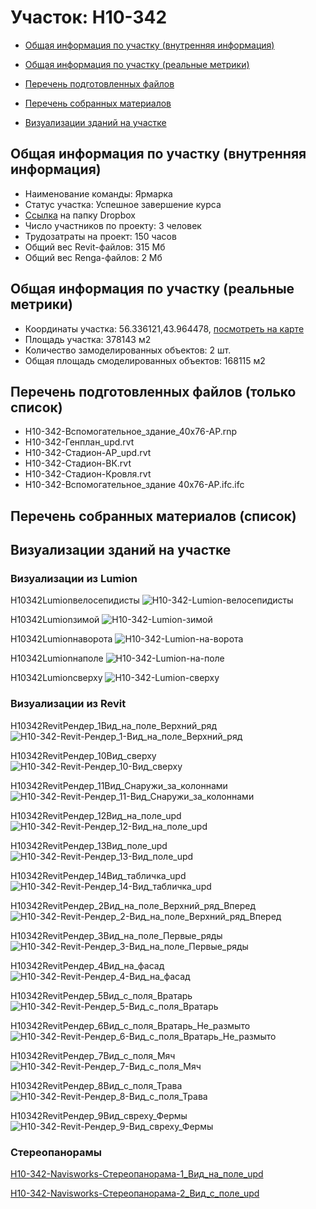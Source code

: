 # Участок: H10-342

* [Общая информация по участку (внутренняя информация)](#Chapter1)

* [Общая информация по участку (реальные метрики)](#Chapter2)

* [Перечень подготовленных файлов](#Chapter3)

* [Перечень собранных материалов](#Chapter4)

* [Визуализации зданий на участке](#Chapter6)

## <a id="Chapter1"></a> Общая информация по участку (внутренняя информация)
+ Наименование команды: Ярмарка
+ Статус участка: Успешное завершение курса
+ [Ссылка](https://www.dropbox.com/sh/wvvgv1nw1iqred9/AADoDCxsAGMAhXzY9WdMHhHAa/H10_342?dl=0) на папку Dropbox
+ Число участников по проекту: 3 человек
+ Трудозатраты на проект: 150 часов
+ Общий вес Revit-файлов: 315 Мб
+ Общий вес Renga-файлов: 2 Мб
## <a id="Chapter2"></a> Общая информация по участку (реальные метрики)
+ Координаты участка: 56.336121,43.964478, [посмотреть на карте](https://yandex.ru/maps/47/nizhny-novgorod/?ll=43.964478%2C56.336121&z=19)
+ Площадь участка: 378143 м2
+ Количество замоделированных объектов: 2 шт.
+ Общая площадь смоделированных объектов: 168115 м2
## <a id="Chapter3"></a> Перечень подготовленных файлов (только список)
+ H10-342-Вспомогательное_здание_40х76-АР.rnp
+ H10-342-Генплан_upd.rvt
+ H10-342-Стадион-АР_upd.rvt
+ H10-342-Стадион-ВК.rvt
+ H10-342-Стадион-Кровля.rvt
+ Н10-342-Вспомогательное_здание 40х76-АР.ifc.ifc
## <a id="Chapter4"></a> Перечень собранных материалов (список)
## <a id="Chapter6"></a> Визуализации зданий на участке
### Визуализации из Lumion
H10342Lumionвелосепидисты
![H10-342-Lumion-велосепидисты](/Images/H10_342/H10-342-Lumion-велосепидисты_Compressed.jpg)

H10342Lumionзимой
![H10-342-Lumion-зимой](/Images/H10_342/H10-342-Lumion-зимой_Compressed.jpg)

H10342Lumionнаворота
![H10-342-Lumion-на-ворота](/Images/H10_342/H10-342-Lumion-на-ворота_Compressed.jpg)

H10342Lumionнаполе
![H10-342-Lumion-на-поле](/Images/H10_342/H10-342-Lumion-на-поле_Compressed.jpg)

H10342Lumionсверху
![H10-342-Lumion-сверху](/Images/H10_342/H10-342-Lumion-сверху_Compressed.jpg)

### Визуализации из Revit
Н10342RevitРендер_1Вид_на_поле_Верхний_ряд
![Н10-342-Revit-Рендер_1-Вид_на_поле_Верхний_ряд](/Images/H10_342/Н10-342-Revit-Рендер_1-Вид_на_поле_Верхний_ряд_Compressed.jpg)

Н10342RevitРендер_10Вид_сверху
![Н10-342-Revit-Рендер_10-Вид_сверху](/Images/H10_342/Н10-342-Revit-Рендер_10-Вид_сверху_Compressed.jpg)

Н10342RevitРендер_11Вид_Снаружи_за_колоннами
![Н10-342-Revit-Рендер_11-Вид_Снаружи_за_колоннами](/Images/H10_342/Н10-342-Revit-Рендер_11-Вид_Снаружи_за_колоннами_Compressed.jpg)

Н10342RevitРендер_12Вид_на_поле_upd
![Н10-342-Revit-Рендер_12-Вид_на_поле_upd](/Images/H10_342/Н10-342-Revit-Рендер_12-Вид_на_поле_upd_Compressed.jpg)

Н10342RevitРендер_13Вид_поле_upd
![Н10-342-Revit-Рендер_13-Вид_поле_upd](/Images/H10_342/Н10-342-Revit-Рендер_13-Вид_поле_upd_Compressed.jpg)

Н10342RevitРендер_14Вид_табличка_upd
![Н10-342-Revit-Рендер_14-Вид_табличка_upd](/Images/H10_342/Н10-342-Revit-Рендер_14-Вид_табличка_upd_Compressed.jpg)

Н10342RevitРендер_2Вид_на_поле_Верхний_ряд_Вперед
![Н10-342-Revit-Рендер_2-Вид_на_поле_Верхний_ряд_Вперед](/Images/H10_342/Н10-342-Revit-Рендер_2-Вид_на_поле_Верхний_ряд_Вперед_Compressed.jpg)

Н10342RevitРендер_3Вид_на_поле_Первые_ряды
![Н10-342-Revit-Рендер_3-Вид_на_поле_Первые_ряды](/Images/H10_342/Н10-342-Revit-Рендер_3-Вид_на_поле_Первые_ряды_Compressed.jpg)

Н10342RevitРендер_4Вид_на_фасад
![Н10-342-Revit-Рендер_4-Вид_на_фасад](/Images/H10_342/Н10-342-Revit-Рендер_4-Вид_на_фасад_Compressed.jpg)

Н10342RevitРендер_5Вид_с_поля_Вратарь
![Н10-342-Revit-Рендер_5-Вид_с_поля_Вратарь](/Images/H10_342/Н10-342-Revit-Рендер_5-Вид_с_поля_Вратарь_Compressed.jpg)

Н10342RevitРендер_6Вид_с_поля_Вратарь_Не_размыто
![Н10-342-Revit-Рендер_6-Вид_с_поля_Вратарь_Не_размыто](/Images/H10_342/Н10-342-Revit-Рендер_6-Вид_с_поля_Вратарь_Не_размыто_Compressed.jpg)

Н10342RevitРендер_7Вид_с_поля_Мяч
![Н10-342-Revit-Рендер_7-Вид_с_поля_Мяч](/Images/H10_342/Н10-342-Revit-Рендер_7-Вид_с_поля_Мяч_Compressed.jpg)

Н10342RevitРендер_8Вид_с_поля_Трава
![Н10-342-Revit-Рендер_8-Вид_с_поля_Трава](/Images/H10_342/Н10-342-Revit-Рендер_8-Вид_с_поля_Трава_Compressed.jpg)

Н10342RevitРендер_9Вид_свреху_Фермы
![Н10-342-Revit-Рендер_9-Вид_свреху_Фермы](/Images/H10_342/Н10-342-Revit-Рендер_9-Вид_свреху_Фермы_Compressed.jpg)

### Стереопанорамы
[Н10-342-Navisworks-Стереопанорама-1_Вид_на_поле_upd](https://pano.autodesk.com/pano.html?url=jpgs/e8899e4f-4946-46d3-9986-9236ff4b0c22&version=2)

[Н10-342-Navisworks-Стереопанорама-2_Вид_с_поле_upd](https://pano.autodesk.com/pano.html?url=jpgs/fc44372e-df7e-48fd-a376-ee6a6a8d1812&version=2)

